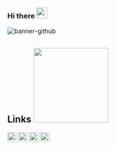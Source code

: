 ### Hi there <img src="https://media.giphy.com/media/hvRJCLFzcasrR4ia7z/giphy.gif" width="25px">
![banner-github](https://user-images.githubusercontent.com/47054908/163057707-f1eb177b-35bf-45d6-93d2-20b233576f61.jpg)



## Links <img height="170" src="https://user-images.githubusercontent.com/47054908/163049423-8dfa5c0b-263b-4ac1-8f84-0be01e31aaab.gif"/>
<a href="https://twitter.com/GABjTDev">
  <img align="left" alt="GABjTDev | Twitter" width="22px" src="https://raw.githubusercontent.com/peterthehan/peterthehan/master/assets/twitter.svg" />
</a>
<a href="https://www.linkedin.com/in/gabrielomarr/">
  <img align="left" alt="Gabriel LinkedIN" width="22px" src="https://raw.githubusercontent.com/peterthehan/peterthehan/master/assets/linkedin.svg" />
</a>
<a href="https://codepen.io/gabrielomarr">
  <img align="left" alt="Gabriel CodePen" width="22px" src="https://user-images.githubusercontent.com/47054908/163047235-cd88c22a-1c7f-4bbb-abfe-ba636092ef87.png" />
</a>
<a href="https://portfolio-gabrielomarr.vercel.app">
  <img align="left" alt="Gabriel portfolio" width="22px" src="https://user-images.githubusercontent.com/47054908/163048009-9f597a38-1960-4d38-a9d3-8d53c114ea0d.png" />
</a>

<!--
**GabrielOmarR/GabrielOmarR** is a ✨ _special_ ✨ repository because its `README.md` (this file) appears on your GitHub profile.

Here are some ideas to get you started:

- 🔭 I’m currently working on ...
- 🌱 I’m currently learning ...
- 👯 I’m looking to collaborate on ...
- 🤔 I’m looking for help with ...
- 💬 Ask me about ...
- 📫 How to reach me: ...
- 😄 Pronouns: ...
- ⚡ Fun fact: ...
-->
